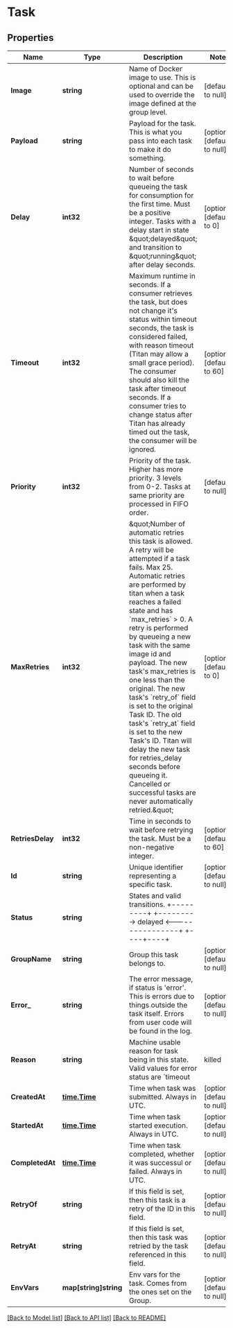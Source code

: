 # Task

## Properties
Name | Type | Description | Notes
------------ | ------------- | ------------- | -------------
**Image** | **string** | Name of Docker image to use. This is optional and can be used to override the image defined at the group level. | [default to null]
**Payload** | **string** | Payload for the task. This is what you pass into each task to make it do something. | [optional] [default to null]
**Delay** | **int32** | Number of seconds to wait before queueing the task for consumption for the first time. Must be a positive integer. Tasks with a delay start in state \&quot;delayed\&quot; and transition to \&quot;running\&quot; after delay seconds. | [optional] [default to 0]
**Timeout** | **int32** | Maximum runtime in seconds. If a consumer retrieves the task, but does not change it&#39;s status within timeout seconds, the task is considered failed, with reason timeout (Titan may allow a small grace period). The consumer should also kill the task after timeout seconds. If a consumer tries to change status after Titan has already timed out the task, the consumer will be ignored.  | [optional] [default to 60]
**Priority** | **int32** | Priority of the task. Higher has more priority. 3 levels from 0-2. Tasks at same priority are processed in FIFO order. | [default to null]
**MaxRetries** | **int32** | \&quot;Number of automatic retries this task is allowed.  A retry will be attempted if a task fails. Max 25. Automatic retries are performed by titan when a task reaches a failed state and has &#x60;max_retries&#x60; &gt; 0. A retry is performed by queueing a new task with the same image id and payload. The new task&#39;s max_retries is one less than the original. The new task&#39;s &#x60;retry_of&#x60; field is set to the original Task ID. The old task&#39;s &#x60;retry_at&#x60; field is set to the new Task&#39;s ID.  Titan will delay the new task for retries_delay seconds before queueing it. Cancelled or successful tasks are never automatically retried.\&quot;  | [optional] [default to 0]
**RetriesDelay** | **int32** | Time in seconds to wait before retrying the task. Must be a non-negative integer. | [optional] [default to 60]
**Id** | **string** | Unique identifier representing a specific task. | [optional] [default to null]
**Status** | **string** | States and valid transitions.                   +---------+        +---------&gt; delayed &lt;----------------+                  +----+----+                |                       |                     |                       |                     |                  +----v----+                |        +---------&gt; queued  &lt;----------------+                  +----+----+                *                       |                     *                       |               retry * creates new task                  +----v----+                *                  | running |                *                  +--+-+-+--+                |           +---------|-|-|-----+-------------+       +---|---------+ | +-----|---------+   |       |   |           |       |         |   | +-----v---^-+      +--v-------^+     +--v---^-+ | success   |      | cancelled |     |  error | +-----------+      +-----------+     +--------+  * delayed - has a delay. * queued - Ready to be consumed when it&#39;s turn comes. * running - Currently consumed by a runner which will attempt to process it. * success - (or complete? success/error is common javascript terminology) * error - Something went wrong. In this case more information can be obtained   by inspecting the \&quot;reason\&quot; field.   - timeout   - killed - forcibly killed by worker due to resource restrictions or access     violations.   - bad_exit - exited with non-zero status due to program termination/crash. * cancelled - cancelled via API. More information in the reason field.   - client_request - Request was cancelled by a client.  | [optional] [default to null]
**GroupName** | **string** | Group this task belongs to. | [optional] [default to null]
**Error_** | **string** | The error message, if status is &#39;error&#39;. This is errors due to things outside the task itself. Errors from user code will be found in the log. | [optional] [default to null]
**Reason** | **string** | Machine usable reason for task being in this state. Valid values for error status are &#x60;timeout | killed | bad_exit&#x60;. Valid values for cancelled status are &#x60;client_request&#x60;. For everything else, this is undefined.  | [optional] [default to null]
**CreatedAt** | [**time.Time**](time.Time.md) | Time when task was submitted. Always in UTC. | [optional] [default to null]
**StartedAt** | [**time.Time**](time.Time.md) | Time when task started execution. Always in UTC. | [optional] [default to null]
**CompletedAt** | [**time.Time**](time.Time.md) | Time when task completed, whether it was successul or failed. Always in UTC. | [optional] [default to null]
**RetryOf** | **string** | If this field is set, then this task is a retry of the ID in this field. | [optional] [default to null]
**RetryAt** | **string** | If this field is set, then this task was retried by the task referenced in this field. | [optional] [default to null]
**EnvVars** | **map[string]string** | Env vars for the task. Comes from the ones set on the Group. | [optional] [default to null]

[[Back to Model list]](../README.md#documentation-for-models) [[Back to API list]](../README.md#documentation-for-api-endpoints) [[Back to README]](../README.md)


